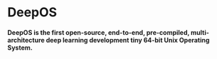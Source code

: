 # DeepOS
#### DeepOS is the first open-source, end-to-end, pre-compiled, multi-architecture deep learning development tiny 64-bit Unix Operating System.
